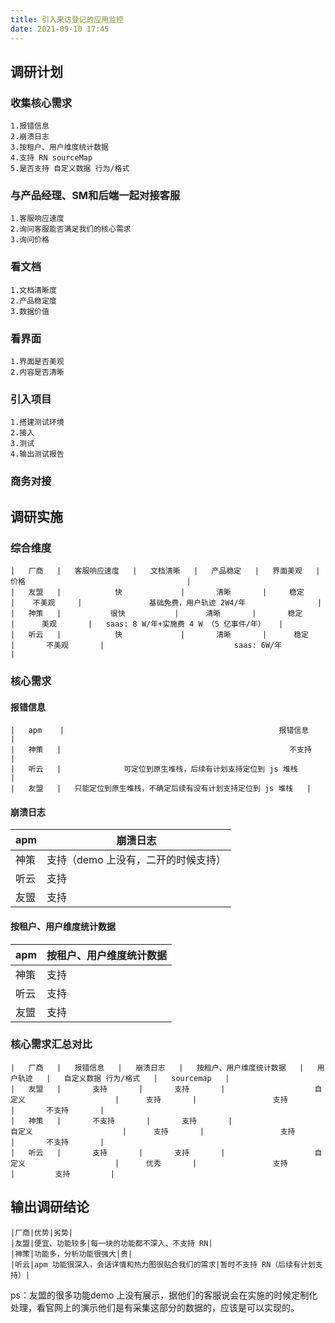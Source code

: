 ```yaml
---
title: 引入来访登记的应用监控
date: 2021-09-10 17:45
---
```

## 调研计划

### 收集核心需求
    1.报错信息
    2.崩溃日志
    3.按租户、用户维度统计数据
    4.支持 RN sourceMap
    5.是否支持 自定义数据 行为/格式
### 与产品经理、SM和后端一起对接客服
    1.客服响应速度
    2.询问客服能否满足我们的核心需求
    3.询问价格
### 看文档
    1.文档清晰度
    2.产品稳定度
    3.数据价值
### 看界面
    1.界面是否美观
    2.内容是否清晰
### 引入项目
    1.搭建测试环境
    2.接入
    3.测试
    4.输出测试报告
### 商务对接

## 调研实施

### 综合维度
```table
|   厂商   |   客服响应速度   |   文档清晰   |   产品稳定   |   界面美观   |                                    价格                                    |        
|   友盟   |            快             |       清晰       |     稳定     |    不美观     |               基础免费，用户轨迹 2W4/年                |      
|   神策   |           很快           |      清晰       |       稳定       |      美观       |   saas: 8 W/年+实施费 4 W （5 亿事件/年）   |    
|   听云   |            快             |       清晰       |      稳定       |       不美观       |                             saas: 6W/年                             |          
```

### 核心需求
#### 报错信息
```table
|   apm    |                                                报错信息                                                 |   
|   神策   |                                                   不支持                                                   |   
|   听云   |              可定位到原生堆栈，后续有计划支持定位到 js 堆栈               |   
|   友盟   |   只能定位到原生堆栈，不确定后续有没有计划支持定位到 js 堆栈   |   
```
#### 崩溃日志

|apm|崩溃日志|
|----| ---- |
|神策| 支持（demo 上没有，二开的时候支持） |
|听云| 支持 | 
|友盟| 支持|

####  按租户、用户维度统计数据

|apm| 按租户、用户维度统计数据|
|----| ---- |
|神策| 支持 |
|听云| 支持 | 
|友盟| 支持 |

### 核心需求汇总对比
```table
|   厂商   |   报错信息   |   崩溃日志   |   按租户、用户维度统计数据   |   用户轨迹   |   自定义数据 行为/格式   |   sourcemap   |   
|   友盟   |       支持       |       支持       |                    自定义                    |      支持       |                 支持                  |       不支持       |   
|   神策   |       不支持       |       支持       |                    自定义                    |      支持       |                 支持                  |       不支持       |   
|   听云   |       支持       |       支持       |                    自定义                    |      优秀       |                 支持                  |         支持         |   
```

## 输出调研结论
```table
|厂商|优势|劣势|
|友盟|便宜、功能较多|每一块的功能都不深入、不支持 RN|
|神策|功能多，分析功能很强大|贵|
|听云|apm 功能很深入，会话详情和热力图很贴合我们的需求|暂时不支持 RN（后续有计划支持）|
```
ps：友盟的很多功能demo 上没有展示，据他们的客服说会在实施的时候定制化处理，看官网上的演示他们是有采集这部分的数据的，应该是可以实现的。
